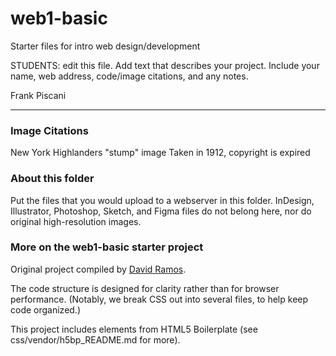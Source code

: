 # web1-basic

Starter files for intro web design/development

STUDENTS: edit this file. Add text that describes your project. Include your name, web address, code/image citations, and any notes.

Frank Piscani

***
### Image Citations

New York Highlanders "stump" image
Taken in 1912, copyright is expired

### About this folder

Put the files that you would upload to a webserver in this folder. InDesign, Illustrator, Photoshop, Sketch, and Figma files do not belong here, nor do original high-resolution images.

### More on the web1-basic starter project

Original project compiled by [David Ramos](http://imaginaryterrain.com).

The code structure is designed for clarity rather than for browser performance. (Notably, we break CSS out into several files, to help keep code organized.)

This project includes elements from HTML5 Boilerplate (see css/vendor/h5bp_README.md for more).

